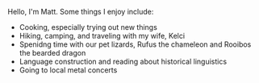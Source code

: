 Hello, I'm Matt. Some things I enjoy include:

- Cooking, especially trying out new things
- Hiking, camping, and traveling with my wife, Kelci
- Spenidng time with our pet lizards, Rufus the chameleon and Rooibos the bearded dragon
- Language construction and reading about historical linguistics
- Going to local metal concerts
